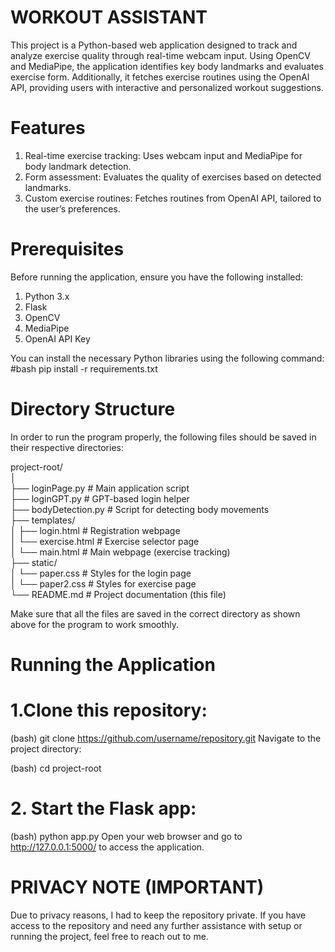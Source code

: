 # WORKOUT ASSISTANT

This project is a Python-based web application designed to track and analyze exercise quality through real-time webcam input. Using OpenCV and MediaPipe, the application identifies key body landmarks and evaluates exercise form. Additionally, it fetches exercise routines using the OpenAI API, providing users with interactive and personalized workout suggestions.

# Features
1. Real-time exercise tracking: Uses webcam input and MediaPipe for body landmark detection.
2. Form assessment: Evaluates the quality of exercises based on detected landmarks.
3. Custom exercise routines: Fetches routines from OpenAI API, tailored to the user’s preferences.

# Prerequisites
Before running the application, ensure you have the following installed:
1. Python 3.x
2. Flask
3. OpenCV
4. MediaPipe
5. OpenAI API Key

You can install the necessary Python libraries using the following command:
#bash
pip install -r requirements.txt

# Directory Structure
In order to run the program properly, the following files should be saved in their respective directories:

project-root/<br>
│<br>
├── loginPage.py                # Main application script<br>
├── loginGPT.py                 # GPT-based login helper<br>
├── bodyDetection.py            # Script for detecting body movements<br>
├── templates/<br>
│   ├── login.html              # Registration webpage<br>
│   └── exercise.html           # Exercise selector page<br>
│   └── main.html               # Main webpage (exercise tracking)<br>
├── static/<br>
│   └── paper.css           # Styles for the login page<br>
│   └── paper2.css          # Styles for exercise page<br>
└── README.md                   # Project documentation (this file)<br>

Make sure that all the files are saved in the correct directory as shown above for the program to work smoothly.

# Running the Application

# 1.Clone this repository:
(bash)
git clone https://github.com/username/repository.git
Navigate to the project directory:

(bash)
cd project-root

# 2. Start the Flask app:
(bash)
python app.py
Open your web browser and go to http://127.0.0.1:5000/ to access the application.

# PRIVACY NOTE (IMPORTANT)
Due to privacy reasons, I had to keep the repository private. If you have access to the repository and need any further assistance with setup or running the project, feel free to reach out to me.
